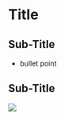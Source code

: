 # Title
## Sub-Title
* bullet point
## Sub-Title
![](https://media1.giphy.com/media/v1.Y2lkPTc5MGI3NjExOGE5YTY0NDE2MzIzMTBlZTI3N2Q0MDA1MjFiZWEyYmI3YTljOWNkNCZlcD12MV9pbnRlcm5hbF9naWZzX2dpZklkJmN0PWc/qgQUggAC3Pfv687qPC/giphy.gif)
